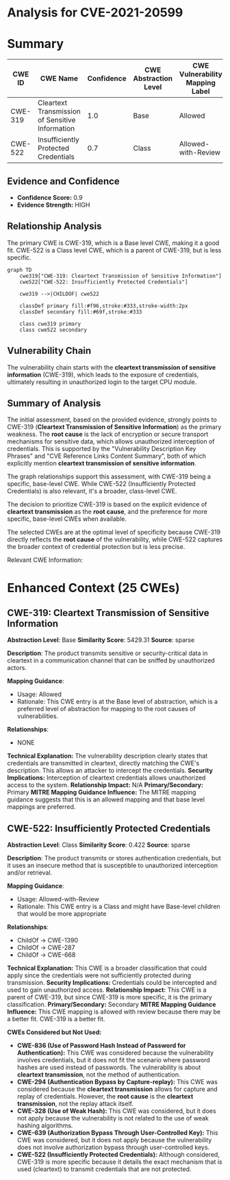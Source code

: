 # Analysis for CVE-2021-20599

# Summary
| CWE ID | CWE Name | Confidence | CWE Abstraction Level | CWE Vulnerability Mapping Label | CWE-Vulnerability Mapping Notes |
|---|---|---|---|---|---|
| CWE-319 | Cleartext Transmission of Sensitive Information | 1.0 | Base | Allowed | Primary CWE |
| CWE-522 | Insufficiently Protected Credentials | 0.7 | Class | Allowed-with-Review | Secondary Candidate |

## Evidence and Confidence

*   **Confidence Score:** 0.9
*   **Evidence Strength:** HIGH

## Relationship Analysis
The primary CWE is CWE-319, which is a Base level CWE, making it a good fit. CWE-522 is a Class level CWE, which is a parent of CWE-319, but is less specific.

```mermaid
graph TD
    cwe319["CWE-319: Cleartext Transmission of Sensitive Information"]
    cwe522["CWE-522: Insufficiently Protected Credentials"]

    cwe319 -->|CHILDOF| cwe522

    classDef primary fill:#f96,stroke:#333,stroke-width:2px
    classDef secondary fill:#69f,stroke:#333
    
    class cwe319 primary
    class cwe522 secondary
```

## Vulnerability Chain
The vulnerability chain starts with the **cleartext transmission of sensitive information** (CWE-319), which leads to the exposure of credentials, ultimately resulting in unauthorized login to the target CPU module.

## Summary of Analysis
The initial assessment, based on the provided evidence, strongly points to CWE-319 (**Cleartext Transmission of Sensitive Information**) as the primary weakness. The **root cause** is the lack of encryption or secure transport mechanisms for sensitive data, which allows unauthorized interception of credentials. This is supported by the "Vulnerability Description Key Phrases" and "CVE Reference Links Content Summary", both of which explicitly mention **cleartext transmission of sensitive information**.

The graph relationships support this assessment, with CWE-319 being a specific, base-level CWE. While CWE-522 (Insufficiently Protected Credentials) is also relevant, it's a broader, class-level CWE.

The decision to prioritize CWE-319 is based on the explicit evidence of **cleartext transmission** as the **root cause**, and the preference for more specific, base-level CWEs when available.

The selected CWEs are at the optimal level of specificity because CWE-319 directly reflects the **root cause** of the vulnerability, while CWE-522 captures the broader context of credential protection but is less precise.

Relevant CWE Information:

# Enhanced Context (25 CWEs)

## CWE-319: Cleartext Transmission of Sensitive Information
**Abstraction Level**: Base
**Similarity Score**: 5429.31
**Source**: sparse

**Description**:
The product transmits sensitive or security-critical data in cleartext in a communication channel that can be sniffed by unauthorized actors.

**Mapping Guidance**:
- Usage: Allowed
- Rationale: This CWE entry is at the Base level of abstraction, which is a preferred level of abstraction for mapping to the root causes of vulnerabilities.

**Relationships**:
- NONE

**Technical Explanation:** The vulnerability description clearly states that credentials are transmitted in cleartext, directly matching the CWE's description. This allows an attacker to intercept the credentials.
**Security Implications:** Interception of cleartext credentials allows unauthorized access to the system.
**Relationship Impact:** N/A
**Primary/Secondary:** Primary
**MITRE Mapping Guidance Influence:** The MITRE mapping guidance suggests that this is an allowed mapping and that base level mappings are preferred.

## CWE-522: Insufficiently Protected Credentials
**Abstraction Level**: Class
**Similarity Score**: 0.422
**Source**: sparse

**Description**:
The product transmits or stores authentication credentials, but it uses an insecure method that is susceptible to unauthorized interception and/or retrieval.

**Mapping Guidance**:
- Usage: Allowed-with-Review
- Rationale: This CWE entry is a Class and might have Base-level children that would be more appropriate

**Relationships**:
- ChildOf -> CWE-1390
- ChildOf -> CWE-287
- ChildOf -> CWE-668

**Technical Explanation:** This CWE is a broader classification that could apply since the credentials were not sufficiently protected during transmission.
**Security Implications:** Credentials could be intercepted and used to gain unauthorized access.
**Relationship Impact:** This CWE is a parent of CWE-319, but since CWE-319 is more specific, it is the primary classification.
**Primary/Secondary:** Secondary
**MITRE Mapping Guidance Influence:** This CWE mapping is allowed with review because there may be a better fit. CWE-319 is a better fit.

**CWEs Considered but Not Used:**

*   **CWE-836 (Use of Password Hash Instead of Password for Authentication):** This CWE was considered because the vulnerability involves credentials, but it does not fit the scenario where password hashes are used instead of passwords. The vulnerability is about **cleartext transmission**, not the method of authentication.
*   **CWE-294 (Authentication Bypass by Capture-replay):** This CWE was considered because the **cleartext transmission** allows for capture and replay of credentials. However, the **root cause** is the **cleartext transmission**, not the replay attack itself.
*   **CWE-328 (Use of Weak Hash):** This CWE was considered, but it does not apply because the vulnerability is not related to the use of weak hashing algorithms.
*   **CWE-639 (Authorization Bypass Through User-Controlled Key):** This CWE was considered, but it does not apply because the vulnerability does not involve authorization bypass through user-controlled keys.
*   **CWE-522 (Insufficiently Protected Credentials):** Although considered, CWE-319 is more specific because it details the exact mechanism that is used (cleartext) to transmit credentials that are not protected.
